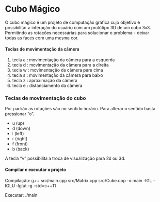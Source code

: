 # Cubo Mágico 

O cubo mágico é um projeto de computação gráfica cujo objetivo é possibilitar
a interação do usuário com um protótipo 3D de um cubo 3x3. Permitindo as rotações 
necessárias para solucionar o problema - deixar todas as faces com uma mesma cor.

#### Teclas de movimentação da câmera 

1. tecla a : movimentação da câmera para a esquerda
2. tecla d : movimentação da câmera para a direita
3. tecla w : movimentação da câmera para cima 
4. tecla s : movimentação da câmera para baixo 
5. tecla z : aproximação da câmera 
6. tecla e : distanciamento da câmera 

### Teclas de movimentação do cubo

Por padrão as rotações são no sentido horário. Para alterar o sentido basta pressionar “o”. 

* u (up)
* d (down)
* l (left) 
* r (right)
* f (front)
* b (back) 

A tecla “v” possibilita a troca de visualização para 2d ou 3d.

#### Compilar e executar o projeto 

Compilação: 
g++ src/main.cpp src/Matrix.cpp src/Cube.cpp -o main -lGL -lGLU -lglut -g -std=c++11

Executar: ./main



